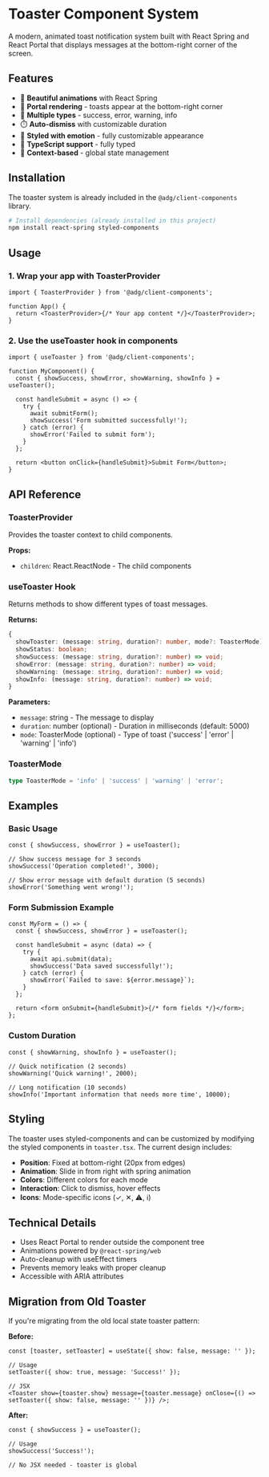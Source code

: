 # Toaster Component System

A modern, animated toast notification system built with React Spring and React Portal that displays messages at the bottom-right corner of the screen.

## Features

- 🎨 **Beautiful animations** with React Spring
- 🎯 **Portal rendering** - toasts appear at the bottom-right corner
- 🎨 **Multiple types** - success, error, warning, info
- ⏱️ **Auto-dismiss** with customizable duration
- 🎨 **Styled with emotion** - fully customizable appearance
- 🔧 **TypeScript support** - fully typed
- 🎯 **Context-based** - global state management

## Installation

The toaster system is already included in the `@adg/client-components` library.

```bash
# Install dependencies (already installed in this project)
npm install react-spring styled-components
```

## Usage

### 1. Wrap your app with ToasterProvider

```tsx
import { ToasterProvider } from '@adg/client-components';

function App() {
  return <ToasterProvider>{/* Your app content */}</ToasterProvider>;
}
```

### 2. Use the useToaster hook in components

```tsx
import { useToaster } from '@adg/client-components';

function MyComponent() {
  const { showSuccess, showError, showWarning, showInfo } = useToaster();

  const handleSubmit = async () => {
    try {
      await submitForm();
      showSuccess('Form submitted successfully!');
    } catch (error) {
      showError('Failed to submit form');
    }
  };

  return <button onClick={handleSubmit}>Submit Form</button>;
}
```

## API Reference

### ToasterProvider

Provides the toaster context to child components.

**Props:**

- `children`: React.ReactNode - The child components

### useToaster Hook

Returns methods to show different types of toast messages.

**Returns:**

```typescript
{
  showToaster: (message: string, duration?: number, mode?: ToasterMode) => void;
  showStatus: boolean;
  showSuccess: (message: string, duration?: number) => void;
  showError: (message: string, duration?: number) => void;
  showWarning: (message: string, duration?: number) => void;
  showInfo: (message: string, duration?: number) => void;
}
```

**Parameters:**

- `message`: string - The message to display
- `duration`: number (optional) - Duration in milliseconds (default: 5000)
- `mode`: ToasterMode (optional) - Type of toast ('success' | 'error' | 'warning' | 'info')

### ToasterMode

```typescript
type ToasterMode = 'info' | 'success' | 'warning' | 'error';
```

## Examples

### Basic Usage

```tsx
const { showSuccess, showError } = useToaster();

// Show success message for 3 seconds
showSuccess('Operation completed!', 3000);

// Show error message with default duration (5 seconds)
showError('Something went wrong!');
```

### Form Submission Example

```tsx
const MyForm = () => {
  const { showSuccess, showError } = useToaster();

  const handleSubmit = async (data) => {
    try {
      await api.submit(data);
      showSuccess('Data saved successfully!');
    } catch (error) {
      showError(`Failed to save: ${error.message}`);
    }
  };

  return <form onSubmit={handleSubmit}>{/* form fields */}</form>;
};
```

### Custom Duration

```tsx
const { showWarning, showInfo } = useToaster();

// Quick notification (2 seconds)
showWarning('Quick warning!', 2000);

// Long notification (10 seconds)
showInfo('Important information that needs more time', 10000);
```

## Styling

The toaster uses styled-components and can be customized by modifying the styled components in `toaster.tsx`. The current design includes:

- **Position**: Fixed at bottom-right (20px from edges)
- **Animation**: Slide in from right with spring animation
- **Colors**: Different colors for each mode
- **Interaction**: Click to dismiss, hover effects
- **Icons**: Mode-specific icons (✓, ✕, ⚠, ℹ)

## Technical Details

- Uses React Portal to render outside the component tree
- Animations powered by `@react-spring/web`
- Auto-cleanup with useEffect timers
- Prevents memory leaks with proper cleanup
- Accessible with ARIA attributes

## Migration from Old Toaster

If you're migrating from the old local state toaster pattern:

**Before:**

```tsx
const [toaster, setToaster] = useState({ show: false, message: '' });

// Usage
setToaster({ show: true, message: 'Success!' });

// JSX
<Toaster show={toaster.show} message={toaster.message} onClose={() => setToaster({ show: false, message: '' })} />;
```

**After:**

```tsx
const { showSuccess } = useToaster();

// Usage
showSuccess('Success!');

// No JSX needed - toaster is global
```
